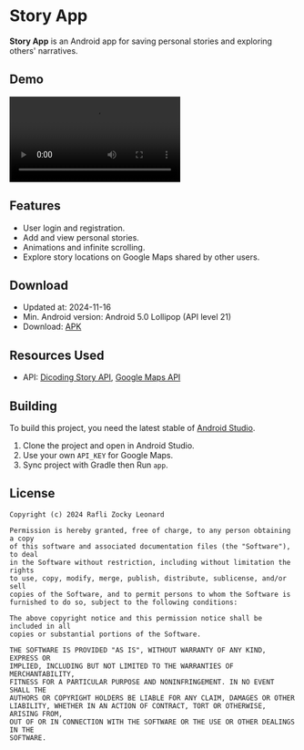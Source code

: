 # Story App

**Story App** is an Android app for saving personal stories and exploring others' narratives.

## Demo

<video src="https://github.com/user-attachments/assets/01bcd125-c391-4c5d-b03a-7f81e9c79230"></video>

## Features

- User login and registration. 
- Add and view personal stories. 
- Animations and infinite scrolling. 
- Explore story locations on Google Maps shared by other users.

## Download

- Updated at: 2024-11-16
- Min. Android version: Android 5.0 Lollipop (API level 21)
- Download: [APK](https://github.com/raflizocky/StoryApp/releases)

## Resources Used

- API: [Dicoding Story API](https://story-api.dicoding.dev/v1/), [Google Maps API](https://console.developers.google.com/flows/enableapi?apiid=maps-android-backend.googleapis.com&keyType=CLIENT_SIDE_ANDROID)

## Building

To build this project, you need the latest stable of [Android Studio](https://developer.android.com/studio).

1. Clone the project and open in Android Studio.
2. Use your own `API_KEY` for Google Maps. 
3. Sync project with Gradle then Run `app`.

## License
```
Copyright (c) 2024 Rafli Zocky Leonard

Permission is hereby granted, free of charge, to any person obtaining a copy
of this software and associated documentation files (the "Software"), to deal
in the Software without restriction, including without limitation the rights
to use, copy, modify, merge, publish, distribute, sublicense, and/or sell
copies of the Software, and to permit persons to whom the Software is
furnished to do so, subject to the following conditions:

The above copyright notice and this permission notice shall be included in all
copies or substantial portions of the Software.

THE SOFTWARE IS PROVIDED "AS IS", WITHOUT WARRANTY OF ANY KIND, EXPRESS OR
IMPLIED, INCLUDING BUT NOT LIMITED TO THE WARRANTIES OF MERCHANTABILITY,
FITNESS FOR A PARTICULAR PURPOSE AND NONINFRINGEMENT. IN NO EVENT SHALL THE
AUTHORS OR COPYRIGHT HOLDERS BE LIABLE FOR ANY CLAIM, DAMAGES OR OTHER
LIABILITY, WHETHER IN AN ACTION OF CONTRACT, TORT OR OTHERWISE, ARISING FROM,
OUT OF OR IN CONNECTION WITH THE SOFTWARE OR THE USE OR OTHER DEALINGS IN THE
SOFTWARE.
```
